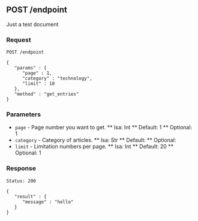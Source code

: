 ## POST /endpoint

Just a test document


### Request

```
POST /endpoint

{
   "params" : {
      "page" : 1,
      "category" : "technology",
      "limit" : 10
   },
   "method" : "get_entries"
}

```

### Parameters

* `page` - Page number you want to get.
** Isa: Int
** Default: 1
** Optional: 1
* `category` - Category of articles.
** Isa: Str
** Default: 
** Optional: 
* `limit` - Limitation numbers per page.
** Isa: Int
** Default: 20
** Optional: 1

### Response

```
Status: 200

{
   "result" : {
      "message" : "hello"
   }
}

```


